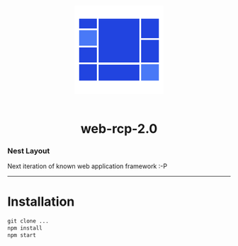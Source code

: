 <div align="center">
  <img width="200" height="200" vspace="20"
    src="project-logo.png">
  <h1>web-rcp-2.0</h1>
</div>

### Nest Layout
Next iteration of known web application framework :-P

---

# Installation  
  
```
git clone ...
npm install
npm start
```

